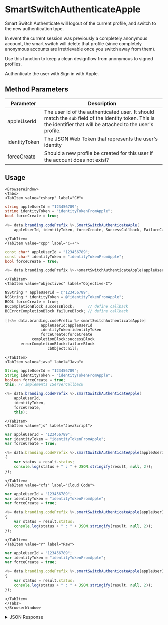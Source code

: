 # SmartSwitchAuthenticateApple

Smart Switch Authenticate will logout of the current profile, and switch to the new authentication type. 

In event the current session was previously a completely anonymous account, the smart switch will delete that profile (since completely anonymous accounts are irretrievable once you switch away from them). 

Use this function to keep a clean designflow from anonymous to signed profiles.
 
Authenticate the user with Sign in with Apple.

## Method Parameters
Parameter | Description
--------- | -----------
appleUserId | The user id of the authenticated user. It should match the `sub` field of the identity token. This is the identifier that will be attached to the user's profile. 
identityToken | The JSON Web Token that represents the user's identity
forceCreate | Should a new profile be created for this user if the account does not exist?

## Usage

```mdx-code-block
<BrowserWindow>
<Tabs>
<TabItem value="csharp" label="C#">
```

```csharp
string appleUserId = "123456789";
string identityToken = "identityTokenFromApple";
bool forceCreate = true;
    
<%= data.branding.codePrefix %>.SmartSwitchAuthenticateAple(
    appleUserId, identityToken, forceCreate, SuccessCallback, FailureCallback);
```

```mdx-code-block
</TabItem>
<TabItem value="cpp" label="C++">
```

```cpp
const char* appleUserId = "123456789";
const char* identityToken = "identityTokenFromApple";
bool forceCreate = true;

<%= data.branding.codePrefix %>->smartSwitchAuthenticateApple(appleUserId, identityToken, forceCreate, this);
```

```mdx-code-block
</TabItem>
<TabItem value="objectivec" label="Objective-C">
```

```objectivec
NSString * appleUserId = @"123456789";
NSString * identityToken = @"identityTokenFromApple";
BOOL forceCreate = true;
BCCompletionBlock successBlock;      // define callback
BCErrorCompletionBlock failureBlock; // define callback

[[<%= data.branding.codePrefix %> smartSwitchAuthenticateApple]
                appleUserId:appleUserId
                identityToken:identityToken
                forceCreate:forceCreate
            completionBlock:successBlock
       errorCompletionBlock:failureBlock
		     	   cbObject:nil];
```

```mdx-code-block
</TabItem>
<TabItem value="java" label="Java">
```

```java
String appleUserId = "123456789";
String identityToken = "identityTokenFromApple";
boolean forceCreate = true;
this; // implements IServerCallback

<%= data.branding.codePrefix %>.smartSwitchAuthenticateApple(
    appleUserId,
    identityToken,
    forceCreate,
    this);
```

```mdx-code-block
</TabItem>
<TabItem value="js" label="JavaScript">
```

```javascript
var appleUserId = "123456789";
var identityToken = "identityTokenFromApple";
var forceCreate = true;

<%= data.branding.codePrefix %>.smartSwitchAuthenticateApple(appleUserId, identityToken, forceCreate, result =>
{
	var status = result.status;
	console.log(status + " : " + JSON.stringify(result, null, 2));
});
```

```mdx-code-block
</TabItem>
<TabItem value="cfs" label="Cloud Code">
```

```javascript
var appleUserId = "123456789";
var identityToken = "identityTokenFromApple";
var forceCreate = true;

<%= data.branding.codePrefix %>.smartSwitchAuthenticateApple(appleUserId, identityToken, forceCreate, result =>
{
	var status = result.status;
	console.log(status + " : " + JSON.stringify(result, null, 2));
});
```

```mdx-code-block
</TabItem>
<TabItem value="r" label="Raw">
```

```javascript
var appleUserId = "123456789";
var identityToken = "identityTokenFromApple";
var forceCreate = true;

<%= data.branding.codePrefix %>.smartSwitchAuthenticateApple(appleUserId, identityToken, forceCreate, result =>
{
	var status = result.status;
	console.log(status + " : " + JSON.stringify(result, null, 2));
});
```

```mdx-code-block
</TabItem>
</Tabs>
</BrowserWindow>
```

<details>
<summary>JSON Response</summary>

```javascript
var appleUserId = "123456789";
var identityToken = "identityTokenFromApple";
var forceCreate = true;

<%= data.branding.codePrefix %>.smartSwitchAuthenticateApple(appleUserId, identityToken, forceCreate, result =>
{
	var status = result.status;
	console.log(status + " : " + JSON.stringify(result, null, 2));
});
```
</details>

